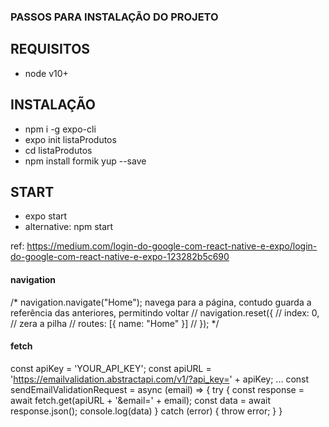 ### PASSOS PARA INSTALAÇÃO DO PROJETO
## REQUISITOS
- node v10+

## INSTALAÇÃO
- npm i -g expo-cli
- expo init listaProdutos
- cd listaProdutos
- npm install formik yup --save

## START
- expo start
- alternative: npm start


ref: https://medium.com/login-do-google-com-react-native-e-expo/login-do-google-com-react-native-e-expo-123282b5c690

#### navigation
/* 
      navigation.navigate("Home");
      navega para a página, contudo guarda a referência das anteriores, permitindo voltar
      // navigation.reset({
      //   index: 0, // zera a pilha
      //   routes: [{ name: "Home" }]
      // });
    */
#### fetch
const apiKey = 'YOUR_API_KEY';
const apiURL = 'https://emailvalidation.abstractapi.com/v1/?api_key=' + apiKey;
...
   const sendEmailValidationRequest = async (email) => {
      try {
          const response = await fetch.get(apiURL + '&email=' + email);
          const data = await response.json();
          console.log(data)
      } catch (error) {
          throw error;
      }
   }
